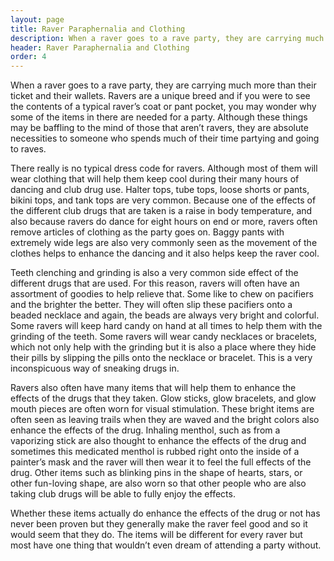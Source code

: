 ```yaml
---
layout: page
title: Raver Paraphernalia and Clothing
description: When a raver goes to a rave party, they are carrying much more than their ticket and their wallets. Ravers are a unique breed and if you were to see the contents of a typical raver’s coat or pant pocket, you may wonder why some of the items in there are needed for a party.
header: Raver Paraphernalia and Clothing
order: 4
---
```

When a raver goes to a rave party, they are carrying much more than their ticket and their wallets. Ravers are a unique breed and if you were to see the contents of a typical raver’s coat or pant pocket, you may wonder why some of the items in there are needed for a party. Although these things may be baffling to the mind of those that aren’t ravers, they are absolute necessities to someone who spends much of their time partying and going to raves.

There really is no typical dress code for ravers. Although most of them will wear clothing that will help them keep cool during their many hours of dancing and club drug use. Halter tops, tube tops, loose shorts or pants, bikini tops, and tank tops are very common. Because one of the effects of the different club drugs that are taken is a raise in body temperature, and also because ravers do dance for eight hours on end or more, ravers often remove articles of clothing as the party goes on. Baggy pants with extremely wide legs are also very commonly seen as the movement of the clothes helps to enhance the dancing and it also helps keep the raver cool.

Teeth clenching and grinding is also a very common side effect of the different drugs that are used. For this reason, ravers will often have an assortment of goodies to help relieve that. Some like to chew on pacifiers and the brighter the better. They will often slip these pacifiers onto a beaded necklace and again, the beads are always very bright and colorful. Some ravers will keep hard candy on hand at all times to help them with the grinding of the teeth. Some ravers will wear candy necklaces or bracelets, which not only help with the grinding but it is also a place where they hide their pills by slipping the pills onto the necklace or bracelet. This is a very inconspicuous way of sneaking drugs in.

Ravers also often have many items that will help them to enhance the effects of the drugs that they taken. Glow sticks, glow bracelets, and glow mouth pieces are often worn for visual stimulation. These bright items are often seen as leaving trails when they are waved and the bright colors also enhance the effects of the drug. Inhaling menthol, such as from a vaporizing stick are also thought to enhance the effects of the drug and sometimes this medicated menthol is rubbed right onto the inside of a painter’s mask and the raver will then wear it to feel the full effects of the drug. Other items such as blinking pins in the shape of hearts, stars, or other fun-loving shape, are also worn so that other people who are also taking club drugs will be able to fully enjoy the effects.

Whether these items actually do enhance the effects of the drug or not has never been proven but they generally make the raver feel good and so it would seem that they do. The items will be different for every raver but most have one thing that wouldn’t even dream of attending a party without.

